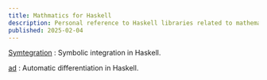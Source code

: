 ```yaml
---
title: Mathmatics for Haskell
description: Personal reference to Haskell libraries related to mathematics that are of interest to me.
published: 2025-02-04
---
```


[Symtegration](https://symtegration.dev/)
:   Symbolic integration in Haskell.

[ad](https://github.com/ekmett/ad)
:   Automatic differentiation in Haskell.
